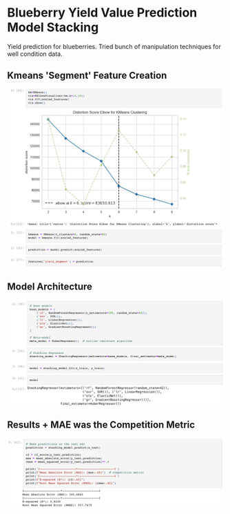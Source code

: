 # Blueberry Yield Value Prediction Model Stacking
Yield prediction for blueberries. Tried bunch of manipulation techniques for well condition data.


## Kmeans 'Segment' Feature Creation
![Kmeans Feature Eng](screenshots/feature_eng_Kmeans.png)

## Model Architecture 
![Model Arch](screenshots/model_architecture.png)

## Results + MAE was the Competition Metric
![Prediction/Model Performance](screenshots/prediction_results.png)

